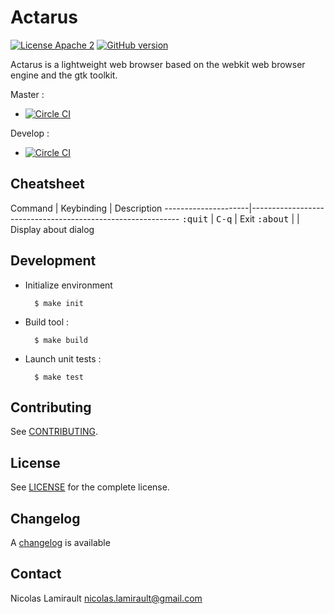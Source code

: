 # Actarus

[![License Apache 2][badge-license]](LICENSE)
[![GitHub version](https://badge.fury.io/gh/nlamirault%2Factarus.svg)](https://badge.fury.io/gh/nlamirault%2Factarus)

Actarus is a lightweight web browser based on the webkit web browser engine and the gtk toolkit.

Master :
* [![Circle CI](https://circleci.com/gh/nlamirault/actarus/tree/master.svg?style=svg)](https://circleci.com/gh/nlamirault/actarus/tree/master)

Develop :
* [![Circle CI](https://circleci.com/gh/nlamirault/actarus/tree/develop.svg?style=svg)](https://circleci.com/gh/nlamirault/actarus/tree/develop)



## Cheatsheet

Command              | Keybinding              | Description
---------------------|------------------------------------------------------------
<kbd>:quit</kbd>     | <kbd>C-q</kbd>          | Exit
<kbd>:about</kbd>    |                         | Display about dialog


## Development

* Initialize environment

        $ make init

* Build tool :

        $ make build

* Launch unit tests :

        $ make test

## Contributing

See [CONTRIBUTING](CONTRIBUTING.md).


## License

See [LICENSE](LICENSE) for the complete license.


## Changelog

A [changelog](ChangeLog.md) is available


## Contact

Nicolas Lamirault <nicolas.lamirault@gmail.com>


[badge-license]: https://img.shields.io/badge/license-Apache2-green.svg?style=flat
